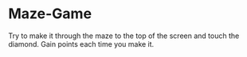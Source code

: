 # Maze-Game
Try to make it through the maze to the top of the screen and touch the diamond. Gain points each time you make it.
